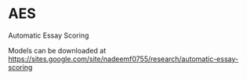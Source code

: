 # AES
Automatic Essay Scoring

Models can be downloaded at https://sites.google.com/site/nadeemf0755/research/automatic-essay-scoring
